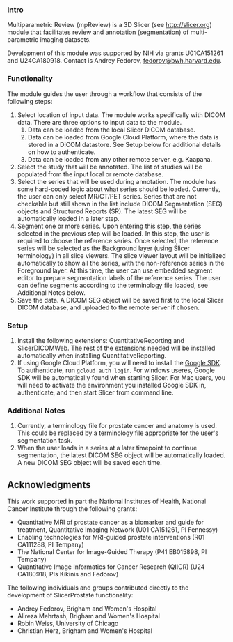 ### Intro

Multiparametric Review (mpReview) is a 3D Slicer (see http://slicer.org) module that facilitates review and annotation (segmentation) of multi-parametric imaging datasets. 

Development of this module was supported by NIH via grants U01CA151261 and U24CA180918. Contact is Andrey Fedorov, fedorov@bwh.harvard.edu. 


### Functionality

The module guides the user through a workflow that consists of the following steps:

1. Select location of input data. The module works specifically with DICOM data. There are three options to input data to the module.
   1. Data can be loaded from the local Slicer DICOM database.
   2. Data can be loaded from Google Cloud Platform, where the data is stored in a DICOM datastore. See Setup below for additional details on how to authenticate. 
   3. Data can be loaded from any other remote server, e.g. Kaapana. 
2. Select the study that will be annotated. The list of studies will be populated from the input local or remote database.
3. Select the series that will be used during annotation. The module has some hard-coded logic about what series should be loaded.  Currently, the user can only select MR/CT/PET series. Series that are not checkable but still shown in the list include DICOM Segmentation (SEG) objects and Structured Reports (SR). The latest SEG will be automatically loaded in a later step. 
4. Segment one or more series. Upon entering this step, the series selected in the previous step will be loaded. In this step, the user is required to choose the reference series. Once selected, the reference series will be selected as the Background layer (using Slicer terminology) in all slice viewers. The slice viewer layout will be initialized automatically to show all the series, with the non-reference series in the Foreground layer. At this time, the user can use embedded segment editor to prepare segmentation labels of the reference series. The user can define segments according to the terminology file loaded, see Additional Notes below. 
5. Save the data. A DICOM SEG object will be saved first to the local Slicer DICOM database, and uploaded to the remote server if chosen. 

### Setup 

1. Install the following extensions: QuantitativeReporting and SlicerDICOMWeb. The rest of the extensions needed will be installed automatically when installing QuantitativeReporting.
2. If using Google Cloud Platform, you will need to install the [Google SDK](https://cloud.google.com/sdk). To authenticate, run `gcloud auth login`. For windows useres, Google SDK will be automatically found when starting Slicer. For Mac users, you will need to activate the environment you installed Google SDK in, authenticate, and then start Slicer from command line. 

### Additional Notes

1. Currently, a terminology file for prostate cancer and anatomy is used. This could be replaced by a terminology file appropriate for the user's segmentation task.
2. When the user loads in a series at a later timepoint to continue segmentation, the latest DICOM SEG object will be automatically loaded. A new DICOM SEG object will be saved each time. 

## Acknowledgments

This work supported in part the National Institutes of Health, National Cancer Institute through the following grants:
* Quantitative MRI of prostate cancer as a biomarker and guide for treatment, Quantitative Imaging Network (U01 CA151261, PI Fennessy)
* Enabling technologies for MRI-guided prostate interventions (R01 CA111288, PI Tempany)
* The National Center for Image-Guided Therapy (P41 EB015898, PI Tempany)
* Quantitative Image Informatics for Cancer Research (QIICR) (U24 CA180918, PIs Kikinis and Fedorov)

The following individuals and groups contributed directly to the development of SlicerProstate functionality:
* Andrey Fedorov, Brigham and Women's Hospital
* Alireza Mehrtash, Brigham and Women's Hospital
* Robin Weiss, University of Chicago
* Christian Herz, Brigham and Women's Hospital
